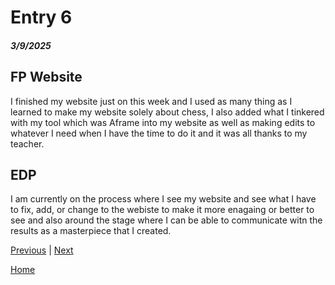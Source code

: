 # Entry 6
##### 3/9/2025

## FP Website
I finished my website just on this week and I used as many thing as I learned to make my website solely about chess, I also added what I tinkered with my tool which was Aframe into my website as well as making edits to whatever I need when I have the time to do it and it was all thanks to my teacher.

## EDP 
I am currently on the process where I see my website and see what I have to fix, add, or change to the webiste to make it more enagaing or better to see and also around the stage where I can be able to communicate witn the results as a masterpiece that I created.

[Previous](entry05.md) | [Next](entry07.md)

[Home](../README.md)
